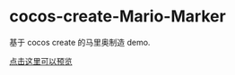 # cocos-create-Mario-Marker

基于 cocos create 的马里奥制造 demo.

[点击这里可以预览](https://safagwq.github.io/cocos-create-Mario-Marker/build/web-desktop/index.html)
